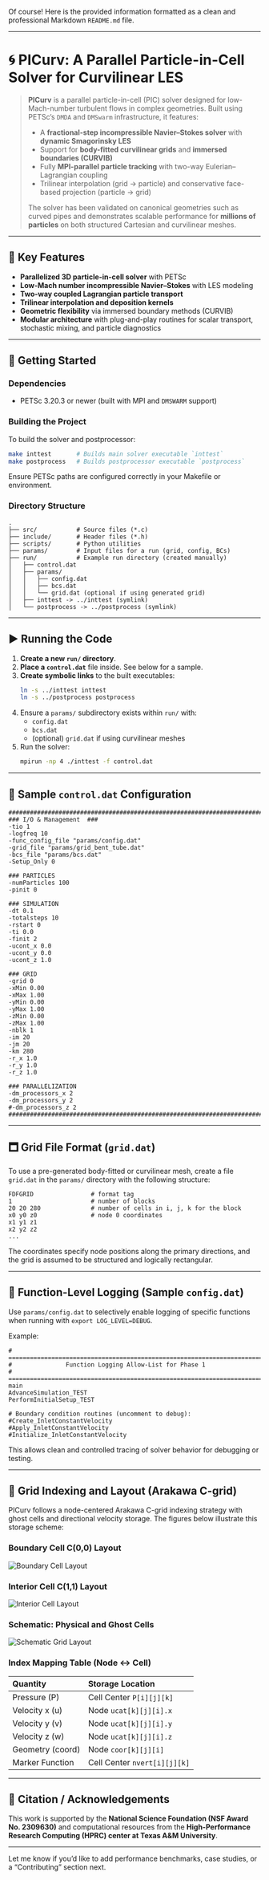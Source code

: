 Of course! Here is the provided information formatted as a clean and professional Markdown `README.md` file.

---

# 🌀 PICurv: A Parallel Particle-in-Cell Solver for Curvilinear LES

> **PICurv** is a parallel particle-in-cell (PIC) solver designed for low-Mach-number turbulent flows in complex geometries. Built using PETSc’s `DMDA` and `DMSwarm` infrastructure, it features:
> * A **fractional-step incompressible Navier–Stokes solver** with **dynamic Smagorinsky LES**
> * Support for **body-fitted curvilinear grids** and **immersed boundaries (CURVIB)**
> * Fully **MPI-parallel particle tracking** with two-way Eulerian–Lagrangian coupling
> * Trilinear interpolation (grid → particle) and conservative face-based projection (particle → grid)
>
> The solver has been validated on canonical geometries such as curved pipes and demonstrates scalable performance for **millions of particles** on both structured Cartesian and curvilinear meshes.

---

## 🔧 Key Features

*   **Parallelized 3D particle-in-cell solver** with PETSc
*   **Low-Mach number incompressible Navier–Stokes** with LES modeling
*   **Two-way coupled Lagrangian particle transport**
*   **Trilinear interpolation and deposition kernels**
*   **Geometric flexibility** via immersed boundary methods (CURVIB)
*   **Modular architecture** with plug-and-play routines for scalar transport, stochastic mixing, and particle diagnostics

---

## 🚀 Getting Started

### Dependencies

*   PETSc 3.20.3 or newer (built with MPI and `DMSWARM` support)

### Building the Project

To build the solver and postprocessor:

```bash
make inttest       # Builds main solver executable `inttest`
make postprocess   # Builds postprocessor executable `postprocess`
```

Ensure PETSc paths are configured correctly in your Makefile or environment.

### Directory Structure

```text
.
├── src/           # Source files (*.c)
├── include/       # Header files (*.h)
├── scripts/       # Python utilities
├── params/        # Input files for a run (grid, config, BCs)
├── run/           # Example run directory (created manually)
│   ├── control.dat
│   ├── params/
│   │   ├── config.dat
│   │   ├── bcs.dat
│   │   └── grid.dat (optional if using generated grid)
│   ├── inttest -> ../inttest (symlink)
│   └── postprocess -> ../postprocess (symlink)
```

---

## ▶️ Running the Code

1.  **Create a new `run/` directory**.
2.  **Place a `control.dat`** file inside. See below for a sample.
3.  **Create symbolic links** to the built executables:
    ```bash
    ln -s ../inttest inttest
    ln -s ../postprocess postprocess
    ```
4.  Ensure a `params/` subdirectory exists within `run/` with:
    *   `config.dat`
    *   `bcs.dat`
    *   (optional) `grid.dat` if using curvilinear meshes
5.  Run the solver:
    ```bash
    mpirun -np 4 ./inttest -f control.dat
    ```

---

## 📄 Sample `control.dat` Configuration

```plaintext
###########################################################################################################################
### I/O & Management  ###
-tio 1
-logfreq 10
-func_config_file "params/config.dat"
-grid_file "params/grid_bent_tube.dat"
-bcs_file "params/bcs.dat"
-Setup_Only 0

### PARTICLES
-numParticles 100
-pinit 0

### SIMULATION
-dt 0.1
-totalsteps 10
-rstart 0
-ti 0.0
-finit 2
-ucont_x 0.0
-ucont_y 0.0
-ucont_z 1.0

### GRID
-grid 0
-xMin 0.00
-xMax 1.00
-yMin 0.00
-yMax 1.00
-zMin 0.00
-zMax 1.00
-nblk 1
-im 20
-jm 20
-km 280
-r_x 1.0
-r_y 1.0
-r_z 1.0

### PARALLELIZATION
-dm_processors_x 2
-dm_processors_y 2
#-dm_processors_z 2
###########################################################################################################################
```

---

## 🗖️ Grid File Format (`grid.dat`)

To use a pre-generated body-fitted or curvilinear mesh, create a file `grid.dat` in the `params/` directory with the following structure:

```text
FDFGRID                # format tag
1                      # number of blocks
20 20 280              # number of cells in i, j, k for the block
x0 y0 z0               # node 0 coordinates
x1 y1 z1
x2 y2 z2
...
```

The coordinates specify node positions along the primary directions, and the grid is assumed to be structured and logically rectangular.

---

## 📂 Function-Level Logging (Sample `config.dat`)

Use `params/config.dat` to selectively enable logging of specific functions when running with `export LOG_LEVEL=DEBUG`.

Example:

```text
# ============================================================================
#               Function Logging Allow-List for Phase 1
# ============================================================================
main
AdvanceSimulation_TEST
PerformInitialSetup_TEST

# Boundary condition routines (uncomment to debug):
#Create_InletConstantVelocity
#Apply_InletConstantVelocity
#Initialize_InletConstantVelocity
```

This allows clean and controlled tracing of solver behavior for debugging or testing.

---

## 🧭 Grid Indexing and Layout (Arakawa C-grid)

PICurv follows a node-centered Arakawa C-grid indexing strategy with ghost cells and directional velocity storage. The figures below illustrate this storage scheme:

### Boundary Cell C(0,0) Layout

![Boundary Cell Layout](images/bd_cell_storage.png)

### Interior Cell C(1,1) Layout

![Interior Cell Layout](images/interior_cell_storage.png)

### Schematic: Physical and Ghost Cells

![Schematic Grid Layout](images/schematic%20examle.png)

### Index Mapping Table (Node ↔ Cell)

| Quantity | Storage Location |
| :--- | :--- |
| Pressure (P) | Cell Center `P[i][j][k]` |
| Velocity x (u) | Node `ucat[k][j][i].x` |
| Velocity y (v) | Node `ucat[k][j][i].y` |
| Velocity z (w) | Node `ucat[k][j][i].z` |
| Geometry (coord) | Node `coor[k][j][i]` |
| Marker Function | Cell Center `nvert[i][j][k]` |

---

## 📜 Citation / Acknowledgements

This work is supported by the **National Science Foundation (NSF Award No. 2309630)** and computational resources from the **High-Performance Research Computing (HPRC) center at Texas A\&M University**.

---

Let me know if you’d like to add performance benchmarks, case studies, or a “Contributing” section next.
